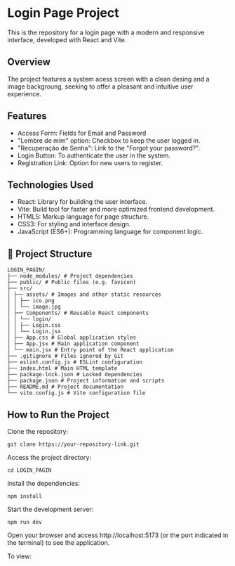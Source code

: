 # Login Page Project

This is the repository for a login page with a modern and responsive interface, developed with React and Vite.

## Overview

The project features a system acess screen with a clean desing and a image backgroung, seeking to offer a pleasant and intuitive user experience.

## Features

- Access Form: Fields for Email and Password
- "Lembre de mim" option: Checkbox to keep the user logged in.
- "Recuperação de Senha": Link to the "Forgot your password?".
- Login Button: To authenticate the user in the system.
- Registration Link: Option for new users to register.

## Technologies Used

- React: Library for building the user interface.
- Vite: Build tool for faster and more optimized frontend development.
- HTML5: Markup language for page structure.
- CSS3: For styling and interface design.
- JavaScript (ES6+): Programming language for component logic.

## 📂 Project Structure

```
LOGIN_PAGIN/
├── node_modules/ # Project dependencies
├── public/ # Public files (e.g. favicon)
├── src/
│ ├── assets/ # Images and other static resources
│ │ ├── ico.png
│ │ └── image.jpg
│ ├── Components/ # Reusable React components
│ │ └── login/
│ │ ├── Login.css
│ │ └── Login.jsx
│ ├── App.css # Global application styles
│ ├── App.jsx # Main application component
│ └── main.jsx # Entry point of the React application
├── .gitignore # Files ignored by Git
├── eslint.config.js # ESLint configuration
├── index.html # Main HTML template
├── package-lock.json # Locked dependencies
├── package.json # Project information and scripts
├── README.md # Project documentation
└── vite.config.js # Vite configuration file
```

## How to Run the Project

Clone the repository:

```
git clone https://your-repository-link.git
```

Access the project directory:

```
cd LOGIN_PAGIN
```

Install the dependencies:

```
npm install
```

Start the development server:

```
npm run dev
```

Open your browser and access http://localhost:5173 (or the port indicated in the terminal) to see the application.

To view:
